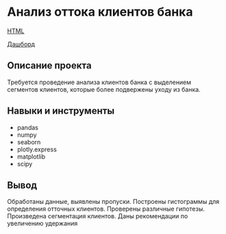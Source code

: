 # Анализ оттока клиентов банка
[HTML](https://disk.yandex.ru/d/mW373EkoNzMQ-g)

[Дашборд](https://public.tableau.com/app/profile/ilya.getman/viz/_16895228845150/Dashboard1?publish=yes)
## Описание проекта

Требуется проведение анализа клиентов банка с выделением сегментов клиентов, которые более подвержены уходу из банка.

## Навыки и инструменты

- pandas
- numpy
- seaborn
- plotly.express
- matplotlib
- scipy

## Вывод

Обработаны данные, выявлены пропуски. Построены гистограммы для определения отточных клиентов. Проверены различные гипотезы. Произведена сегментация клиентов. Даны рекомендации по увеличению удержания
